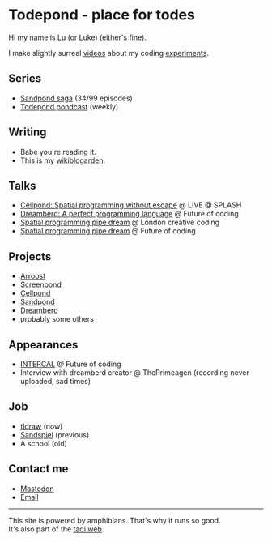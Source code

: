 # Todepond - place for todes

Hi my name is Lu (or Luke) (either's fine).

I make slightly surreal [videos](https://youtube.com/@TodePond) about my coding [experiments](https://github.com/TodePond).

## Series

- [Sandpond saga](https://www.youtube.com/playlist?list=PL9uRa69RF-7wastqKWXT4d9F84BAzfVd4) (34/99 episodes)<br>
- [Todepond pondcast](https://www.patreon.com/todepond) (weekly)

## Writing

- Babe you're reading it.
- This is my [wikiblogarden](wikiblogarden).

## Talks

- [Cellpond: Spatial programming without escape](https://www.youtube.com/watch?v=cBYudbaqHAk&t=6704s) @ LIVE @ SPLASH<br>
- [Dreamberd: A perfect programming language](https://youtu.be/52vmjZnxJb8?si=0TXlU2X2tewR1FFc) @ Future of coding<br>
- [Spatial programming pipe dream](https://www.youtube.com/live/L2U_Sd1qMJ4?si=5EfPnVuGNAZ6O1qZ&t=2580) @ London creative coding<br>
- [Spatial programming pipe dream](https://youtu.be/bqtVv9ts29c?si=LEIec6dJz1l-5pzk) @ Future of coding

## Projects

- [Arroost](https://github.com/TodePond/Arroost)
- [Screenpond](https://github.com/TodePond/ScreenPond)
- [Cellpond](./wikiblogarden/cellpond)
- [Sandpond](https://github.com/TodePond/SandPond)
- [Dreamberd](https://github.com/TodePond/DreamBerd)
- probably some others

## Appearances

- [INTERCAL](https://futureofcoding.org/episodes/064) @ Future of coding<br>
- Interview with dreamberd creator @ ThePrimeagen (recording never uploaded, sad times)

## Job

- [tldraw](https://tldraw.com) (now)
- [Sandspiel](https://sandspiel.club/) (previous)
- A school (old)

## Contact me

- [Mastodon](https://mas.to/@TodePond)
- [Email](mailto:todepond@gmail.com)

<hr>

This site is powered by amphibians. That's why it runs so good.<br>
It's also part of the [tadi web](https://tadiweb.com).
